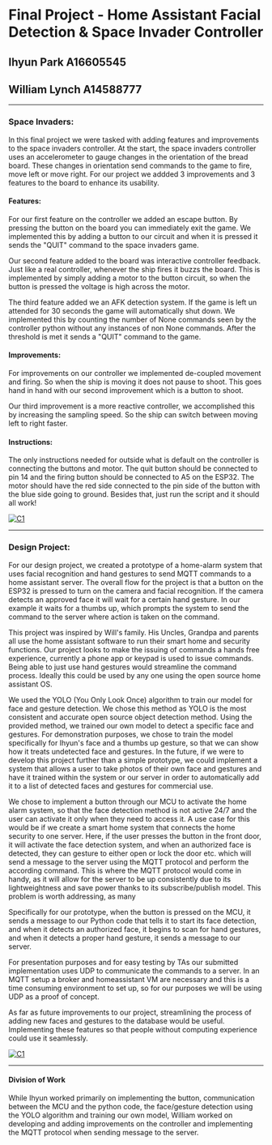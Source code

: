 # Final Project - Home Assistant Facial Detection & Space Invader Controller
## Ihyun Park A16605545
## William Lynch A14588777

---

### Space Invaders:
In this final project we were tasked with adding features and improvements to the space invaders controller.  At the start, the space invaders controller uses an accelerometer to gauge changes in the orientation of the bread board.  These changes in orientation send commands to the game to fire, move left or move right.  For our project we addded 3 improvements and 3 features to the board to enhance its usability.

#### Features:

For our first feature on the controller we added an escape button.  By pressing the button on the board you can immediately exit the game. We implemented this by adding a button to our circuit and when it is pressed it sends the "QUIT" command to the space invaders game.  

Our second feature added to the board was interactive controller feedback.  Just like a real controller, whenever the ship fires it buzzs the board.  This is implemented by simply adding a motor to the button circuit, so when the button is pressed the voltage is high across the motor.

The third feature added we an AFK detection system.  If the game is left un attended for 30 seconds the game will automatically shut down.  We implemented this by counting the number of None commands seen by the controller python without any instances of non None commands.  After the threshold is met it sends a "QUIT" command to the game.

#### Improvements:

For improvements on our controller we implemented de-coupled movement and firing.  So when the ship is moving it does not pause to shoot.  This goes hand in hand with our second improvement which is a button to shoot.

Our third improvement is a more reactive controller, we accomplished this by increasing the sampling speed. So the ship can switch between moving left to right faster.  

#### Instructions:

The only instructions needed for outside what is default on the controller is connecting the buttons and motor.  The quit button should be connected to pin 14 and the firing button should be connected to A5 on the ESP32.  The motor should have the red side connected to the pin side of the button with the blue side going to ground.  Besides that, just run the script and it should all work!

[![C1](https://youtu.be/p_lqoA6E0C4/0.jpg)](https://youtu.be/p_lqoA6E0C4 "Controller Demo")



---

### Design Project:

For our design project, we created a prototype of a home-alarm system that uses facial recognition and hand gestures to send MQTT commands to a home assistant server.  The overall flow for the project is that a button on the ESP32 is pressed to turn on the camera and facial recognition.  If the camera detects an approved face it will wait for a certain hand gesture.  In our example it waits for a thumbs up, which prompts the system to send the command to the server where action is taken on the command. 

This project was inspired by Will's family.  His Uncles, Grandpa and parents all use the home assistant software to run their smart home and security functions.  Our project looks to make the issuing of commands a hands free experience, currently a phone app or keypad is used to issue commands.  Being able to just use hand gestures would streamline the command process. Ideally this could be used by any one using the open source home assistant OS. 

We used the YOLO (You Only Look Once) algorithm to train our model for face and gesture detection. We chose this method as YOLO is the most consistent and accurate open source object detection method. Using the provided method, we trained our own model to detect a specific face and gestures. For demonstration purposes, we chose to train the model specifically for Ihyun's face and a thumbs up gesture, so that we can show how it treats undetected face and gestures. In the future, if we were to develop this project further than a simple prototype, we could implement a system that allows a user to take photos of their own face and gestures and have it trained within the system or our server in order to automatically add it to a list of detected faces and gestures for commercial use.

We chose to implement a button through our MCU to activate the home alarm system, so that the face detection method is not active 24/7 and the user can activate it only when they need to access it. A use case for this would be if we create a smart home system that connects the home security to one server. Here, if the user presses the button in the front door, it will activate the face detection system, and when an authorized face is detected, they can gesture to either open or lock the door etc. which will send a message to the server using the MQTT protocol and perform the according command. This is where the MQTT protocol would come in handy, as it will allow for the server to be up consistently due to its lightweightness and save power thanks to its subscribe/publish model. This problem is worth addressing, as many

Specifically for our prototype, when the button is pressed on the MCU, it sends a message to our Python code that tells it to start its face detection, and when it detects an authorized face, it begins to scan for hand gestures, and when it detects a proper hand gesture, it sends a message to our server.

For presentation purposes and for easy testing by TAs our submitted implementation uses UDP to communicate the commands to a server.  In an MQTT setup a broker and homeassistant VM are necessary and this is a time consuming environment to set up, so for our purposes we will be using UDP as a proof of concept.  

As far as future improvements to our project, streamlining the process of adding new faces and gestures to the database would be useful.  Implementing these features so that people without computing experience could use it seamlessly.  

[![C1](https://youtu.be/sDTXQB-r7To/0.jpg)](https://youtu.be/sDTXQB-r7To "Project Demo")

---

#### Division of Work

While Ihyun worked primarily on implementing the button, communication between the MCU and the python code, the face/gesture detection using the YOLO algorithm and training our own model, William worked on developing and adding improvements on the controller and implementing the MQTT protocol when sending message to the server.